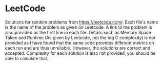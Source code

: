 # LeetCode

Solutions for random problems from https://leetcode.com/. Each file's name is the name of the problem as given on Leetcode. A link to the problem is also provided as the first line in each file. Details such as Memory Space Taken and Runtime (As given by Leetcode, not the big O complexity) is not provided as I have found that the same code provides different metrics on each run and are thus unreliable. However, the solutions are correct and accepted. Complexity for each solution is also not provided, you should be able to calculate that. 
